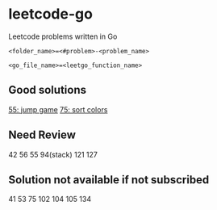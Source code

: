 # leetcode-go
Leetcode problems written in Go


`<folder_name>=<#problem>-<problem_name>`

`<go_file_name>=<leetgo_function_name>`

## Good solutions
[55: jump game](https://leetcode.com/articles/jump-game/)
[75: sort colors](https://leetcode.com/problems/sort-colors/discuss/26481/Python-O(n)-1-pass-in-place-solution-with-explanation)

## Need Review
42
56
55
94(stack)
121
127

## Solution not available if not subscribed
41
53
75
102
104
105
134
